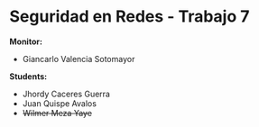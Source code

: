 # Seguridad en Redes - Trabajo 7

__Monitor:__

- Giancarlo Valencia Sotomayor

__Students:__

- Jhordy Caceres Guerra
- Juan Quispe Avalos
- ~~Wilmer Meza Yaye~~